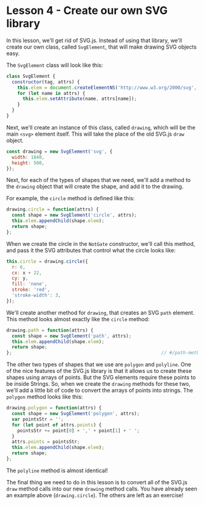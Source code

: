 # Lesson 4 - Create our own SVG library

In this lesson, we'll get rid of SVG.js. Instead of using that library, we'll
create our own class, called `SvgElement`, that will make drawing SVG objects
easy.

The `SvgElement` class will look like this:

```javascript
class SvgElement {
  constructor(tag, attrs) {
    this.elem = document.createElementNS('http://www.w3.org/2000/svg', tag);
    for (let name in attrs) {
      this.elem.setAttribute(name, attrs[name]);
    }
  }
}
```

Next, we'll create an instance of this class, called `drawing`, which will be
the main `<svg>` element itself. This will take the place of the old SVG.js
`draw` object.

```javascript
const drawing = new SvgElement('svg', {
  width: 1840,
  height: 500,
});
```

Next, for each of the types of shapes that we need, we'll add a method to the
`drawing` object that will create the shape, and add it to the drawing.

For example, the `circle` method is defined like this:

```javascript
drawing.circle = function(attrs) {
  const shape = new SvgElement('circle', attrs);
  this.elem.appendChild(shape.elem);
  return shape;
};
```

When we create the circle in the `NotGate` constructor, we'll call this method,
and pass it the SVG attributes that control what the circle looks like:

```javascript
this.circle = drawing.circle({
  r: 6,
  cx: x + 22,
  cy: y,
  fill: 'none',
  stroke: 'red',
  'stroke-width': 3,
});
```

We'll create another method for `drawing`, that creates an SVG `path` element.
This method looks almost exactly like the `circle` method:

```javascript
drawing.path = function(attrs) {
  const shape = new SvgElement('path', attrs);
  this.elem.appendChild(shape.elem);
  return shape;
};                                                       // #/path-method
```

The other two types of shapes that we use are `polygon` and `polyline`. One of
the nice features of the SVG.js library is that it allows us to create these
shapes using arrays of points. But the SVG elements require these points to be
inside Strings. So, when we create the `drawing` methods for these two, we'll
add a little bit of code to convert the arrays of points into strings. The
`polygon` method looks like this:

```javascript
drawing.polygon = function(attrs) {
  const shape = new SvgElement('polygon', attrs);
  var pointsStr = '';
  for (let point of attrs.points) {
    pointsStr += point[0] + ',' + point[1] + ' ';
  }
  attrs.points = pointsStr;
  this.elem.appendChild(shape.elem);
  return shape;
};
```

The `polyline` method is almost identical!

The final thing we need to do in this lesson is to convert all of the SVG.js
`draw` method calls into our new `drawing` method calls. You have already seen
an example above (`drawing.circle`). The others are left as an exercise!
